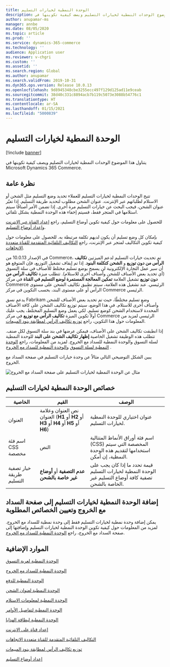 ```yaml
---
title: الوحدة النمطية لخيارات التسليم
description: يتناول هذا الموضوع الوحدات النمطية لخيارات التصليم ويصف كيفية تكوينها في Microsoft Dynamics 365 Commerce.
author: anupamar-ms
manager: annbe
ms.date: 08/05/2020
ms.topic: article
ms.prod: ''
ms.service: dynamics-365-commerce
ms.technology: ''
audience: Application user
ms.reviewer: v-chgri
ms.custom: ''
ms.assetid: ''
ms.search.region: Global
ms.author: anupamar
ms.search.validFrom: 2019-10-31
ms.dyn365.ops.version: Release 10.0.13
ms.openlocfilehash: 9d8945348cbe3255ecc497f129d125ad11e9ceab
ms.sourcegitcommit: 38d40c331c8894acb7b119c5073e3088b54776c1
ms.translationtype: HT
ms.contentlocale: ar-SA
ms.lasthandoff: 01/15/2021
ms.locfileid: "5000839"
---
```

# <a name="delivery-options-module"></a>الوحدة النمطية لخيارات التسليم

[!include [banner](includes/banner.md)]

يتناول هذا الموضوع الوحدات النمطية لخيارات التصليم ويصف كيفية تكوينها في Microsoft Dynamics 365 Commerce.

## <a name="overview"></a>نظرة عامة

تتيح الوحدات النمطية لخيارات التسليم للعملاء تحديد وضع التسليم مثل الشحن أو الاستلام لطلباتهم عبر الإنترنت. عنوان الشحن مطلوب لتحديد طريقة التسليم. إذا تغيّر عنوان الشحن، فيجب البحث عن خيارات التسليم مرة أخرى. إذا تضمن الأمر أصنافًا سيتم استلامها في المتجر فقط، فسيتم إخفاء هذه الوحدة النمطية بشكل تلقائي.

للحصول على معلومات حول كيفية تكوين أوضاع التسليم، راجع [إعداد القناة عبر الإنترنت](channel-setup-online.md) و[إعداد أوضاع التسليم](https://docs.microsoft.com/dynamicsax-2012/appuser-itpro/set-up-modes-of-delivery).

بإمكان كل وضع تسليم أن يكون لديهم تكلفة مرتبطة به. للحصول على معلومات حول كيفية تكوين التكاليف لمتجر عبر الإنترنت، راجع [التكاليف التلقائية المتقدمة ‬للقناة متعددة الاتجاهات](omni-auto-charges.md).

في الإصدار 10.0.13 من Commerce، تم تحديث خيارات التسليم لدعم الميزتين **تكاليف الرأس من دون توزيع** و **الشحن كتكلفة البنود**. إذا تم إيقاف تشغيل التوزيع، فإن المتوقع هو أن سير عمل التجارة الإلكترونية لن يسمح بوضع تسليم مختلط للأصناف في سلة التسوق (أي تحديد بعض الأصناف للشحن وأصناف أخرى للاستلام). تتطلب ميزة **تكاليف الرأس من دون توزيع** تشغيل العلامة **تمكين المعالجة المستمرة لوضع التسليم في القناة** في مركز Commerce الرئيسي. عند تشغيل هذه العلامة، سيتم تطبيق تكاليف الشحن على مستوى الرأس أو على مستوى البند، بحسب التكوين في مركز Commerce الرئيسي.

يدعم نسق Fabrikam وضع تسليم مختلطًا، حيث تم تحديد بعض الأصناف للشحن وأصناف أخرى للاستلام.‬ في هذا الوضع، سيتم توزيع تكاليف الشحن على كافة الأصناف المحددة لاستخدام الشحن كوضع تسليم. لكي يعمل وضع التسليم المختلط، يجب عليك أولاً تكوين الميزة **تكاليف الرأس مع توزيع** في مركز Commerce الرئيسي لمزيد من المعلومات حول هذا التكوين، راجع [توزيع تكاليف الرأس لمطابقة بنود المبيعات](pro-rate-charges-matching-lines.md).

إذا انطبقت تكاليف الشحن على الأصناف، فيمكن عرضها في بند سلة التسوق لكل صنف. تتطلب هذه الوظيفة تشغيل الخاصية **إظهار تكاليف الشحن على البند‬** للوحدة النمطية لسلة التسوق والوحدة النمطية للسداد مع الخروج. لمزيد من المعلومات، راجع [الوحدة النمطية لسلة التسوق](add-cart-module.md) و[الوحدة النمطية للسداد مع الخروج](add-checkout-module.md) .

يبين الشكل التوضيحي التالي مثالاُ عن وحدة خيارات التسليم في صفحة السداد مع الخروج.

![مثال عن الوحدة النمطية لخيارات التسليم على صفحة السداد مع الخروج](./media/ecommerce-deliveryoptions.PNG)

## <a name="delivery-options-module-properties"></a>خصائص الوحدة النمطية لخيارات التسليم

| الخاصية | القيم | الوصف |
|----------|--------|-------------|
| العنوان | نص العنوان وعلامة العنوان (**H1** أو **H2** أو **H3** أو **H4** أو **H5**  أو **H6**) | عنوان اختياري للوحدة النمطية لخيارات التسليم. |
| اسم فئة CSS مخصصة | النص | اسم فئة أوراق الأنماط المتتالية (CSS) المخصصة التي سيتم استخدامها لتقديم هذه الوحدة النمطية، إن أمكن. |
| خيار تصفية طريقة التسليم | **عدم التصفية** أو **أوضاع غير خاصة بالشحن** | قيمة تحدد ما إذا كان يجب على الوحدة النمطية لخيارات التسليم تصفية كافة أوضاع التسليم غير الخاصة بالشحن. |

## <a name="add-a-delivery-options-module-to-a-checkout-page-and-set-the-required-properties"></a>إضافة الوحدة النمطية لخيارات التسليم إلى صفحة السداد مع الخروج وتعيين الخصائص المطلوبة

يمكن إضافة وحدة نمطية لخيارات التسليم فقط إلى وحدة نمطية للسداد مع الخروج. لمزيد من المعلومات حول كيفية تكوين الوحدة النمطية لخيارات التسليم وإضافتها إلى صفحة السداد مع الخروج، راجع [الوحدة النمطية للسداد مع الخروج](add-checkout-module.md).

## <a name="additional-resources"></a>الموارد الإضافية

[الوحدة النمطية لعربة التسوق](add-cart-module.md)

[الوحدة النمطية للسداد مع الخروج](add-checkout-module.md)

[الوحدة النمطية للدفع](payment-module.md)

[الوحدة النمطية لعنوان الشحن](ship-address-module.md)

[الوحدة النمطية لمعلومات الاستلام](pickup-info-module.md)

[الوحدة النمطية لتفاصيل الأوامر](order-confirmation-module.md)

[الوحدة النمطية لبطاقة الهدايا](add-giftcard.md)

[إعداد قناة على الإنترنت](channel-setup-online.md)

[التكاليف التلقائية المتقدمة ‬للقناة متعددة الاتجاهات](omni-auto-charges.md)

[توزيع تكاليف الرأس لمطابقة بنود المبيعات](pro-rate-charges-matching-lines.md)

[إعداد أوضاع التسليم](https://docs.microsoft.com/dynamicsax-2012/appuser-itpro/set-up-modes-of-delivery)
